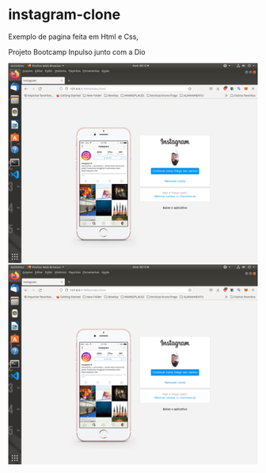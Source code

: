 # instagram-clone

Exemplo de pagina feita em Html e Css,

Projeto Bootcamp Inpulso junto com a Dio



![alt](https://raw.githubusercontent.com/diegobda/instagram-clone/master/Screenshot%20from%202022-08-14%2000-12-09.png)
<img src="https://raw.githubusercontent.com/diegobda/instagram-clone/master/Screenshot%20from%202022-08-14%2000-12-09.png"/>
